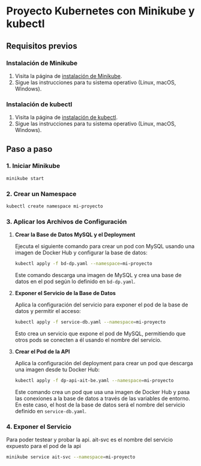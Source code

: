 # Proyecto Kubernetes con Minikube y kubectl

## Requisitos previos

### Instalación de Minikube
1. Visita la página de [instalación de Minikube](https://minikube.sigs.k8s.io/docs/start/).
2. Sigue las instrucciones para tu sistema operativo (Linux, macOS, Windows).

### Instalación de kubectl
1. Visita la página de [instalación de kubectl](https://kubernetes.io/docs/tasks/tools/install-kubectl/).
2. Sigue las instrucciones para tu sistema operativo (Linux, macOS, Windows).

## Paso a paso

### 1. Iniciar Minikube

```sh
minikube start
```

### 2. Crear un Namespace

```sh
kubectl create namespace mi-proyecto
```

### 3. Aplicar los Archivos de Configuración

1. **Crear la Base de Datos MySQL y el Deployment**

   Ejecuta el siguiente comando para crear un pod con MySQL usando una imagen de Docker Hub y configurar la base de datos:

   ```sh
   kubectl apply -f bd-dp.yaml --namespace=mi-proyecto
   ```

   Este comando descarga una imagen de MySQL y crea una base de datos en el pod según lo definido en `bd-dp.yaml`.

2. **Exponer el Servicio de la Base de Datos**

   Aplica la configuración del servicio para exponer el pod de la base de datos y permitir el acceso:

   ```sh
   kubectl apply -f service-db.yaml --namespace=mi-proyecto
   ```

   Esto crea un servicio que expone el pod de MySQL, permitiendo que otros pods se conecten a él usando el nombre del servicio.

3. **Crear el Pod de la API**

   Aplica la configuración del deployment para crear un pod que descarga una imagen desde tu Docker Hub:

   ```sh
   kubectl apply -f dp-api-ait-be.yaml --namespace=mi-proyecto
   ```

   Este comando crea un pod que usa una imagen de Docker Hub y pasa las conexiones a la base de datos a través de las variables de entorno. En este caso, el host de la base de datos será el nombre del servicio definido en `service-db.yaml`.


### 4. Exponer el Servicio
Para poder testear y probar la api. ait-svc es el nombre del servicio expuesto para el pod de la api

```sh
minikube service ait-svc --namespace=mi-proyecto
```

